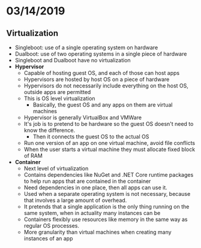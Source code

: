 # 03/14/2019

## Virtualization
- Singleboot: use of a single operating system on hardware
- Dualboot: use of two operating systems in a single piece of hardware
- Singleboot and Dualboot have no virtualization
- **Hypervisor**
    - Capable of hosting guest OS, and each of those can host apps
    - Hypervisors are hosted by host OS on a piece of hardware
    - Hypervisors do not necessarily include everything on the host OS, outside apps are permitted
    - This is OS level virtualization
        - Basically, the guest OS and any apps on them are virtual machines
    - Hypervisor is generally VirtualBox and VMWare
    - It's job is to pretend to be hardware so the guest OS doesn't need to know the difference.
        - Then it connects the guest OS to the actual OS
    - Run one version of an app on one virtual machine, avoid file conflicts
    - When the user starts a virtual machine they must allocate fixed block of RAM
- **Container**
    - Next level of virtualization
    - Contains dependencies like NuGet and .NET Core runtime packages to help run apps that are contained in the container
    - Need dependencies in one place, then all apps can use it.
    - Used when a separate operating system is not necessary, because that involves a large amount of overhead.
    - It pretends that a single application is the only thing running on the same system, when in actuality many instances can be
    - Containers flexibly use resources like memory in the same way as regular OS processes.
    - More granularity than virtual machines when creating many instances of an app